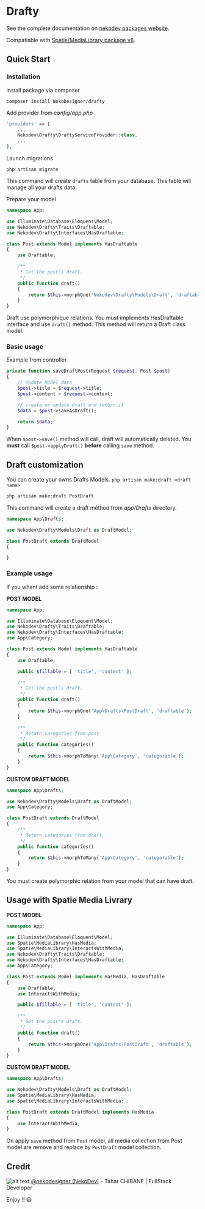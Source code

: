 # Drafty 

See the complete documentation on [nekodev packages website](https://packages.nekodev.fr/laravel/drafty).

Compatiable with [Spatie/MediaLibrary package v8](https://docs.spatie.be/laravel-medialibrary/v8/).

## Quick Start

### Installation

install package via composer
```shell
composer install NekoDesigner/drafty
```

Add provider from *config/app.php*
```php
'providers' => [
    ...
    Nekodev\Drafty\DraftyServiceProvider::class,
    ...
],
```

Launch migrations
```shell
php artisan migrate
```
This command will create `drafts` table from your database. This table will manage all your drafts data.

Prepare your model
```php
namespace App;

use Illuminate\Database\Eloquent\Model;
use Nekodev\Drafty\Traits\Draftable;
use Nekodev\Drafty\Interfaces\HasDraftable;

class Post extends Model implements HasDraftable
{
    use Draftable;

    /**
     * Get the post's draft.
     */
    public function draft()
    {
        return $this->morphOne('Nekodev\Drafty\Models\Draft', 'draftable');
    }
}
```

Draft use polymorphique relations. You must implements HasDraftable interface and use `draft()` method. This method will return a Draft class model.

### Basic usage

Example from controller
```php
private function saveDraftPost(Request $request, Post $post)
{
    // Update Model data
    $post->title = $request->title;
    $post->content = $request->content;

    // create or update draft and return it 
    $data = $post->saveAsDraft();

    return $data;
}
```

When `$post->save()` method will call, draft will automatically deleted. You **must** call `$post->applyDraft()` **before** calling `save` method.

## Draft customization

You can create your owns Drafts Models. `php artisan make:draft <draft name>`

```php
php artisan make:draft PostDraft
```

This command will create a draft méthod from *app/Drafts* directory.

```php
namespace App\Drafts;

use Nekodev\Drafty\Models\Draft as DraftModel;

class PostDraft extends DraftModel
{

}
```

### Example usage
If you whant add some relationship :

**POST MODEL**
```php
namespace App;

use Illuminate\Database\Eloquent\Model;
use Nekodev\Drafty\Traits\Draftable;
use Nekodev\Drafty\Interfaces\HasDraftable;
use App\Category;

class Post extends Model implements HasDraftable
{
    use Draftable;

    public $fillable = [ 'title', 'content' ];

    /**
     * Get the post's draft.
     */
    public function draft()
    {
        return $this->morphOne('App\Drafts\PostDraft', 'draftable');
    }

    /**
     * Return categories from post
     */
    public function categories()
    {
        return $this->morphToMany('App\Category', 'categorable');
    }
}
```

**CUSTOM DRAFT MODEL**
```php
namespace App\Drafts;

use Nekodev\Drafty\Models\Draft as DraftModel;
use App\Category;

class PostDraft extends DraftModel
{
    /**
     * Return categories from draft
     */
    public function categories()
    {
        return $this->morphToMany('App\Category', 'categorable');
    }
}
```

You must create polymorphic relation from your model that can have draft.

## Usage with Spatie Media Livrary

**POST MODEL**
```php
namespace App;

use Illuminate\Database\Eloquent\Model;
use Spatie\MediaLibrary\HasMedia;
use Spatie\MediaLibrary\InteractsWithMedia;
use Nekodev\Drafty\Traits\Draftable;
use Nekodev\Drafty\Interfaces\HasDraftable;
use App\Category;

class Post extends Model implements HasMedia, HasDraftable
{
    use Draftable;
    use InteractsWithMedia;

    public $fillable = [ 'title', 'content' ];

    /**
     * Get the post's draft.
     */
    public function draft()
    {
        return $this->morphOne('App\Drafts\PostDraft', 'draftable');
    }
}
```

**CUSTOM DRAFT MODEL**
```php
namespace App\Drafts;

use Nekodev\Drafty\Models\Draft as DraftModel;
use Spatie\MediaLibrary\HasMedia;
use Spatie\MediaLibrary\InteractsWithMedia;

class PostDraft extends DraftModel implements HasMedia
{
    use InteractsWithMedia;
}
```

On apply `save` method from `Post` model, all media collection from Post model are remove and replace by `PostDraft` model collection.

## Credit
![alt text](https://avatars3.githubusercontent.com/u/18350326?s=25&u=3389cb6f56e0c28522e2b5e6a614ae207339f495&v=4 "Logo Title Text 1")
 [@nekodesigner (NekoDev)](https://github.com/NekoDesigner) - Tahar CHIBANE | FullStack Developer

 Enjoy !! :smiley:
